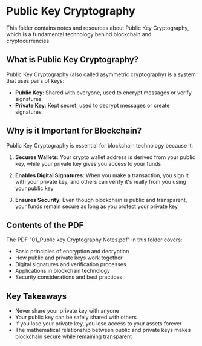 # Public Key Cryptography

This folder contains notes and resources about Public Key Cryptography, which is a fundamental technology behind blockchain and cryptocurrencies.

## What is Public Key Cryptography?

Public Key Cryptography (also called asymmetric cryptography) is a system that uses pairs of keys:

- **Public Key**: Shared with everyone, used to encrypt messages or verify signatures
- **Private Key**: Kept secret, used to decrypt messages or create signatures

## Why is it Important for Blockchain?

Public Key Cryptography is essential for blockchain technology because it:

1. **Secures Wallets**: Your crypto wallet address is derived from your public key, while your private key gives you access to your funds

2. **Enables Digital Signatures**: When you make a transaction, you sign it with your private key, and others can verify it's really from you using your public key

3. **Ensures Security**: Even though blockchain is public and transparent, your funds remain secure as long as you protect your private key

## Contents of the PDF

The PDF "01_Public key Cryptography Notes.pdf" in this folder covers:

- Basic principles of encryption and decryption
- How public and private keys work together
- Digital signatures and verification processes
- Applications in blockchain technology
- Security considerations and best practices

## Key Takeaways

- Never share your private key with anyone
- Your public key can be safely shared with others
- If you lose your private key, you lose access to your assets forever
- The mathematical relationship between public and private keys makes blockchain secure while remaining transparent